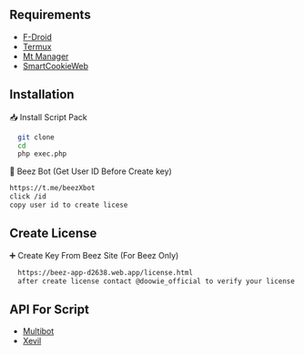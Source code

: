 ## Requirements 

 - [F-Droid](https://f-droid.org/en/)
 - [Termux](https://f-droid.org/repo/com.termux_1000.apk)
 - [Mt Manager](https://m.apkpure.com/mt-manager/bin.mt.plus)
 - [SmartCookieWeb](https://play.google.com/store/apps/details?id=com.cookiegames.smartcookie)

## Installation

📥 Install Script Pack 

```bash
  git clone
  cd
  php exec.php
```
🤖 Beez Bot (Get User ID Before Create key)

```bash
https://t.me/beezXbot
click /id
copy user id to create licese
```
## Create License 

➕ Create Key From Beez Site (For Beez Only)

```bash
  https://beez-app-d2638.web.app/license.html
  after create license contact @doowie_official to verify your license
```
## API For Script 

 - [Multibot]()
 - [Xevil]()


    

